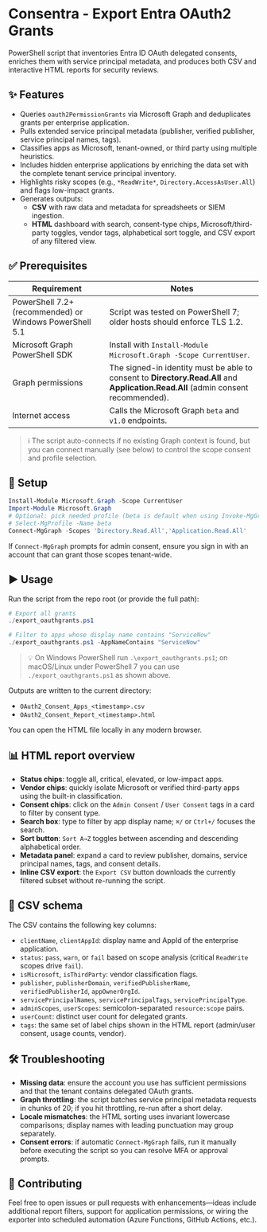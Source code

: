 # Consentra - Export Entra OAuth2 Grants

PowerShell script that inventories Entra ID OAuth delegated consents, enriches them with service principal metadata, and produces both CSV and interactive HTML reports for security reviews.

## ✨ Features

- Queries `oauth2PermissionGrants` via Microsoft Graph and deduplicates grants per enterprise application.
- Pulls extended service principal metadata (publisher, verified publisher, service principal names, tags).
- Classifies apps as Microsoft, tenant-owned, or third party using multiple heuristics.
- Includes hidden enterprise applications by enriching the data set with the complete tenant service principal inventory.
- Highlights risky scopes (e.g., `*ReadWrite*`, `Directory.AccessAsUser.All`) and flags low-impact grants.
- Generates outputs:
  - **CSV** with raw data and metadata for spreadsheets or SIEM ingestion.
  - **HTML** dashboard with search, consent-type chips, Microsoft/third-party toggles, vendor tags, alphabetical sort toggle, and CSV export of any filtered view.

## ✅ Prerequisites

| Requirement | Notes |
| --- | --- |
| PowerShell 7.2+ (recommended) or Windows PowerShell 5.1 | Script was tested on PowerShell 7; older hosts should enforce TLS 1.2. |
| Microsoft Graph PowerShell SDK | Install with `Install-Module Microsoft.Graph -Scope CurrentUser`. |
| Graph permissions | The signed-in identity must be able to consent to **Directory.Read.All** and **Application.Read.All** (admin consent recommended). |
| Internet access | Calls the Microsoft Graph `beta` and `v1.0` endpoints. |

> ℹ️ The script auto-connects if no existing Graph context is found, but you can connect manually (see below) to control the scope consent and profile selection.

## 🚀 Setup

```powershell
Install-Module Microsoft.Graph -Scope CurrentUser
Import-Module Microsoft.Graph
# Optional: pick needed profile (beta is default when using Invoke-MgGraphRequest)
# Select-MgProfile -Name beta
Connect-MgGraph -Scopes 'Directory.Read.All','Application.Read.All'
```

If `Connect-MgGraph` prompts for admin consent, ensure you sign in with an account that can grant those scopes tenant-wide.

## ▶️ Usage

Run the script from the repo root (or provide the full path):

```powershell
# Export all grants
./export_oauthgrants.ps1

# Filter to apps whose display name contains "ServiceNow"
./export_oauthgrants.ps1 -AppNameContains "ServiceNow"
```

> 💡 On Windows PowerShell run `.\export_oauthgrants.ps1`; on macOS/Linux under PowerShell 7 you can use `./export_oauthgrants.ps1` as shown above.

Outputs are written to the current directory:

- `OAuth2_Consent_Apps_<timestamp>.csv`
- `OAuth2_Consent_Report_<timestamp>.html`

You can open the HTML file locally in any modern browser.

## 📊 HTML report overview

- **Status chips**: toggle all, critical, elevated, or low-impact apps.
- **Vendor chips**: quickly isolate Microsoft or verified third-party apps using the built-in classification.
- **Consent chips**: click on the `Admin Consent` / `User Consent` tags in a card to filter by consent type.
- **Search box**: type to filter by app display name; `⌘/` or `Ctrl+/` focuses the search.
- **Sort button**: `Sort A→Z` toggles between ascending and descending alphabetical order.
- **Metadata panel**: expand a card to review publisher, domains, service principal names, tags, and consent details.
- **Inline CSV export**: the `Export CSV` button downloads the currently filtered subset without re-running the script.

## 📁 CSV schema

The CSV contains the following key columns:

- `clientName`, `clientAppId`: display name and AppId of the enterprise application.
- `status`: `pass`, `warn`, or `fail` based on scope analysis (critical `ReadWrite` scopes drive `fail`).
- `isMicrosoft`, `isThirdParty`: vendor classification flags.
- `publisher`, `publisherDomain`, `verifiedPublisherName`, `verifiedPublisherId`, `appOwnerOrgId`.
- `servicePrincipalNames`, `servicePrincipalTags`, `servicePrincipalType`.
- `adminScopes`, `userScopes`: semicolon-separated `resource:scope` pairs.
- `userCount`: distinct user count for delegated grants.
- `tags`: the same set of label chips shown in the HTML report (admin/user consent, usage counts, vendor).

## 🛠️ Troubleshooting

- **Missing data**: ensure the account you use has sufficient permissions and that the tenant contains delegated OAuth grants.
- **Graph throttling**: the script batches service principal metadata requests in chunks of 20; if you hit throttling, re-run after a short delay.
- **Locale mismatches**: the HTML sorting uses invariant lowercase comparisons; display names with leading punctuation may group separately.
- **Consent errors**: if automatic `Connect-MgGraph` fails, run it manually before executing the script so you can resolve MFA or approval prompts.

## 🤝 Contributing

Feel free to open issues or pull requests with enhancements—ideas include additional report filters, support for application permissions, or wiring the exporter into scheduled automation (Azure Functions, GitHub Actions, etc.).
